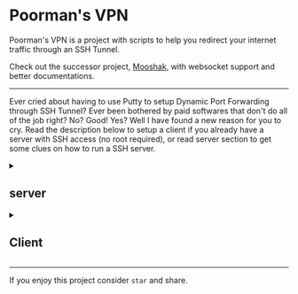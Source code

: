 # Poorman's VPN
Poorman's VPN is a project with scripts to help you redirect your internet traffic through an SSH Tunnel.

Check out the successor project, [Mooshak](https://github.com/sepgh/mooshak), with websocket support and better documentations.

---

Ever cried about having to use Putty to setup Dynamic Port Forwarding through SSH Tunnel? Ever been bothered by paid softwares that don't do all of the job right? No? Good! Yes? Well I have found a new reason for you to cry. Read the description below to setup a client if you already have a server with SSH access (no root required), or read server section to get some clues on how to run a SSH server.


<details>
<summary><h2>server</h2></summary>

## Introduction

I think the description of the repository is pretty self explanatory and any one with basic knowledge of .... ok f*** it, let me explain it to you.

So, SSH is a secure way of accessing your linux machine shell. You have probably seen Putty or simple `ssh` commands if you have ever connected to any linux machines out there through shell.

What you can do with your SSH connection is to also route your computer network traffic to it and thats what this script will achieve. It will use **Dyanmic Port Forwarding** from an established SSH connection.

## Solution one:

You can use pretty much any linux machine with SSH server and user to log in as a tunnel for your network traffic. So, basic requirement is to simply create a linux user. You can search for ways to do so, but here is a basic example of what you can do in order to create a new user in your linux machine (assuming you already have `root/sudo` access to shell)

```bash
ln -s /bin/bash /bin/rbash
mkdir /home/peter
useradd -s /bin/rbash -d /home/peter peter
passwrd peter
```

The snippet above creates a user with no access to bash (probably the default shell of your linux machine) and sets a password for it. Replace `peter` with username of your choice.

You are done.

## Solution two:

Use my [poorly written sshd server tool](https://github.com/sepgh/poormans-vpn-sshd-server).

## Solution three:

Use [Mooshak](https://github.com/sepgh/mooshak) server.

</details>

<details>
<summary><h2>Client</h2></summary>

## Mac/Linux

I respect you guys for using Linux (Mac? Meeh!). My suggestion to you is to install `python 3.7+` on your servers, allow the user to have access to that command and then forget anything this repository says and checkout [sshuttle](https://sshuttle.readthedocs.io/en/stable/). **This does not work with solution two of the server side**

I find the command below to be the most effective solution on linux machine, but read the documentations from sshuttle for more details.

```bash
sshuttle --dns -r user@ip:port 0.0.0.0/0 --method nft --no-latency-control
```

I have created this repository to help our poor friends which are using windows.

## Android

Use [SSH Injector](https://play.google.com/store/apps/details?id=com.technore.sshinjector&hl=en&gl=US&pli=1). For further explanation refer to your brain honey. But you will pretty much need ip, port, username and password.

## Windows

### Way 1 (and only way for now!)

This repository so far is only about these two scripts: [`tunnel.bat`](https://github.com/sepgh/poormans-vpn/blob/main/tunnel.bat) (Which is the script that we should run, aka our entry point)  & [`ssh-alive.bat`](https://github.com/sepgh/poormans-vpn/blob/main/ssh-alive.bat)

What it does:

1. creates SSH Tunnel and opens dynamic socks port `6060` on your machine
2. runs a DNS server (DNS Over Socks) which is ... well, obviously, DNS over Socks :|
3. change windows proxy settings to use socks proxy that was created on step 1
4. changes your network interface DNS settings to use DNS server that was created on step 2
5. using `ssh-alive.bat` we will try to keep the SSH connection alive

Running it is easy. I suggest you to download the zip package with all dependencies from [release section](https://github.com/sepgh/poormans-vpn/releases/tag/v2.1.0). Or just download `tunnel.bat` file from the repository. In either case, move the content you downloaded into a specific folder of your choice and if you downloaded the zip file, extract it.

Then right click on tunnel.bat and **run it as administrator**. The script will give you some choices:

- `0` download dependencies (you already have them if you downloaded zip file)
- `1` connect
- `2` disconnect

The rest is straight forward. After connecting you can feel free to close the main window (tunnel.bat)

**Notes:**

1. Closing windows of the applications (TUNNEL and DNS) is not enough for full disconnect. You need to run `tunnel.bat` as an administrator again and choose second option to disconnect.
2. `DNSToSocks` has a bug that if you select something or click on its screen it will freeze and will F things up. Don't do it.

**Requirements details:**

This script requires two more windws executable files:

1. `plink.exe`, used in Putty, adds ssh and tunneling support (in case windows misses it).
You can [check the checksum here](https://www.chiark.greenend.org.uk/~sgtatham/putty/latest.html)
2. [`dns2socks.exe`](https://sourceforge.net/projects/dns2socks/), because we need DNS requests to also be proxied.

The zip file from releases has both of these already so you wont need to do anything. You can download them manually and place them next to `tunnel.bat` if you need. Otherwise you can use option `0` so the script download these for you.

**Tested on**: Windows 10

That's all. **F windows** dude! Bye!

</details>

---

If you enjoy this project consider `star` and share.

